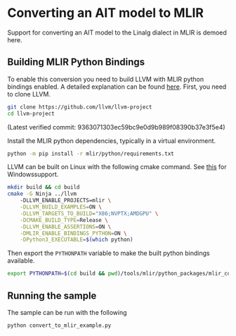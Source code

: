 # Converting an AIT model to MLIR

Support for converting an AIT model to the Linalg dialect in MLIR is demoed here.

## Building MLIR Python Bindings
To enable this conversion you need to build LLVM with MLIR python bindings enabled. A detailed explanation can be found [here](https://mlir.llvm.org/docs/Bindings/Python/). First, you need to clone LLVM.

```bash
git clone https://github.com/llvm/llvm-project
cd llvm-project
```
(Latest verified commit: 9363071303ec59bc9e0d9b989f08390b37e3f5e4)

Install the MLIR python dependencies, typically in a virtual environment.
```bash
python -m pip install -r mlir/python/requirements.txt
```

LLVM can be built on Linux with the following cmake command. See [this](https://mlir.llvm.org/getting_started/) for Windowssupport.
```bash
mkdir build && cd build
cmake -G Ninja ../llvm
    -DLLVM_ENABLE_PROJECTS=mlir \
    -DLLVM_BUILD_EXAMPLES=ON \
    -DLLVM_TARGETS_TO_BUILD="X86;NVPTX;AMDGPU" \
    -DCMAKE_BUILD_TYPE=Release \
    -DLLVM_ENABLE_ASSERTIONS=ON \
    -DMLIR_ENABLE_BINDINGS_PYTHON=ON \
    -DPython3_EXECUTABLE=$(which python)
```

Then export the `PYTHONPATH` variable to make the built python bindings available.
```bash
export PYTHONPATH=$(cd build && pwd)/tools/mlir/python_packages/mlir_core
```

## Running the sample
The sample can be run with the following
```bash
python convert_to_mlir_example.py
```
